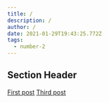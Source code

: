 ```yaml
---
title: /
description: /
author: /
date: 2021-01-29T19:43:25.772Z
tags:
  - number-2
---
```

## Section Header

<a href="{{ '/posts/my-first-post/' | url }}">First post</a>
<a href="{{ '/posts/my-third-big-post/' | url }}">Third post</a>
